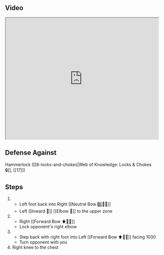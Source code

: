 ## Video

<iframe src="https://www.youtube.com/embed/-lpvjG0gD0E" width="100%" height="400"></iframe>

## Defense Against

Hammerlock ([[6-locks-and-chokes|Web of Knowledge: Locks & Chokes 🔒]], [[17]])

## Steps

1. - Left foot back into Right [[Neutral Bow 0️⃣🧍‍♂️]]
    - Left [[Inward 🔽]] [[Elbow 💪]] to the upper zone
2. - Right [[Forward Bow ⬆️🧍‍♂️]]
    - Lock opponent's right elbow
3. - Step back with right foot into Left [[Forward Bow ⬆️🧍‍♂️]] facing 1030
    - Turn opponent with you
4. Right knee to the chest